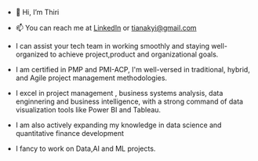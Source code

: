 - 👋 Hi, I’m Thiri
- 📫 You can reach me at [LinkedIn](https://www.linkedin.com/in/thantthirimyokyi/) or tianakyi@gmail.com

- I can assist your tech team in working smoothly and staying well-organized to achieve project,product and organizational goals.
- I am certified in PMP and PMI-ACP, I'm well-versed in traditional, hybrid, and Agile project management methodologies.
- I excel in project management , business systems analysis, data enginnering and business intelligence, with a strong command of data visualization tools like Power BI and Tableau.
- I am also actively expanding my knowledge in data science and quantitative finance development
- I fancy to work on Data,AI and ML projects.
<!---
thikyi/thikyi is a ✨ special ✨ repository because its `README.md` (this file) appears on your GitHub profile.
You can click the Preview link to take a look at your changes.
--->
